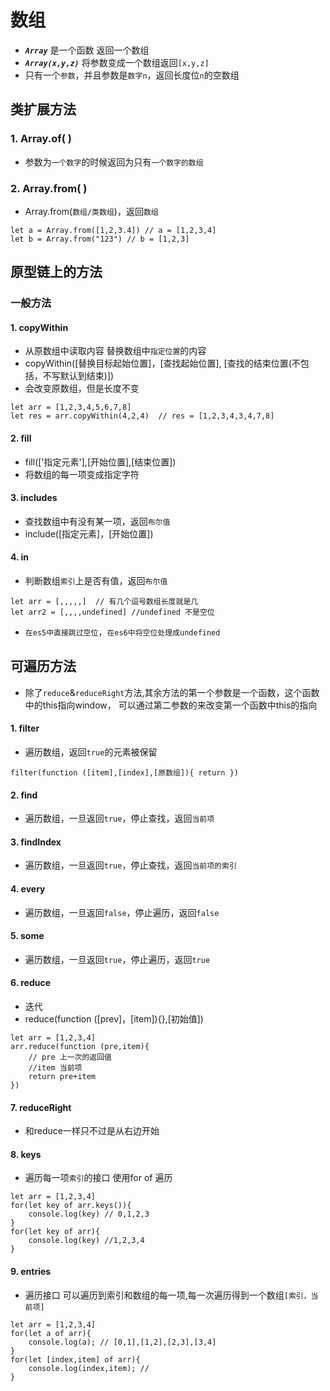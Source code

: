 # 数组
 * ***`Array`*** 是一个函数 返回一个数组
 * ***`Array(x,y,z)`*** 将参数变成一个数组返回`[x,y,z]`
 * 只有一个`参数`，并且参数是`数字n`，返回长度位`n`的空数组
## 类扩展方法
### 1. Array.of( )
* 参数为`一个数字`的时候返回为只有`一个数字的数组`
### 2. Array.from( )
* Array.from(`数组/类数组`)，返回`数组`
```
let a = Array.from([1,2,3.4]) // a = [1,2,3,4]
let b = Array.from("123") // b = [1,2,3]
```
## 原型链上的方法
### 一般方法
#### 1. copyWithin
* 从原数组中读取内容 替换数组中`指定位置`的内容
* copyWithin([替换目标起始位置]，[查找起始位置], [查找的结束位置(不包括，不写默认到结束)])
* 会改变原数组，但是长度不变
```
let arr = [1,2,3,4,5,6,7,8]
let res = arr.copyWithin(4,2,4)  // res = [1,2,3,4,3,4,7,8]
```
#### 2. fill
* fill(['指定元素'],[开始位置],[结束位置])
* 将数组的每一项变成指定字符
#### 3. includes
* 查找数组中有没有某一项，返回`布尔值`
* include([指定元素]，[开始位置])
#### 4. in
* 判断数组`索引`上是否有值，返回`布尔值`
```
let arr = [,,,,,]  // 有几个逗号数组长度就是几
let arr2 = [,,,,undefined] //undefined 不是空位

```
* `在es5中直接跳过空位`，`在es6中将空位处理成undefined`

## 可遍历方法
* 除了`reduce`&`reduceRight`方法,其余方法的第一个参数是一个函数，这个函数中的this指向window，
可以通过第二参数的来改变第一个函数中this的指向
#### 1. filter
* 遍历数组，返回`true`的元素被保留
```
filter(function ([item],[index],[原数组]){ return })
```
#### 2. find
* 遍历数组，一旦返回`true`，停止查找，返回`当前项`
#### 3. findIndex
* 遍历数组，一旦返回`true`，停止查找，返回`当前项的索引`
#### 4. every
* 遍历数组，一旦返回`false`，停止遍历，返回`false`
#### 5. some
* 遍历数组，一旦返回`true`，停止遍历，返回`true`
#### 6. reduce
* 迭代
* reduce(function ([prev]，[item]){},[初始值])
```
let arr = [1,2,3,4]
arr.reduce(function (pre,item){
    // pre 上一次的返回值
    //item 当前项
    return pre+item
})
```
#### 7. reduceRight
* 和reduce一样只不过是从右边开始
#### 8. keys
* 遍历每一项`索引`的接口 使用for of 遍历
```
let arr = [1,2,3,4]
for(let key of arr.keys()){
    console.log(key) // 0,1,2,3
}
for(let key of arr){
    console.log(key) //1,2,3,4
}
```
#### 9. entries
* 遍历接口 可以遍历到索引和数组的每一项,每一次遍历得到一个数组`[索引，当前项]`
```
let arr = [1,2,3,4]
for(let a of arr){
    console.log(a); // [0,1],[1,2],[2,3],[3,4]
}
for(let [index,item] of arr){
    console.log(index,item); //
}
```




